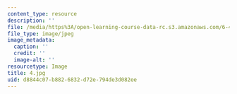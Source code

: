 ```yaml
---
content_type: resource
description: ''
file: /media/https%3A/open-learning-course-data-rc.s3.amazonaws.com/6-450-principles-of-digital-communications-i-fall-2006/d8844c07b8826832d72e794de3d082ee_4.jpg
file_type: image/jpeg
image_metadata:
  caption: ''
  credit: ''
  image-alt: ''
resourcetype: Image
title: 4.jpg
uid: d8844c07-b882-6832-d72e-794de3d082ee
---
```

